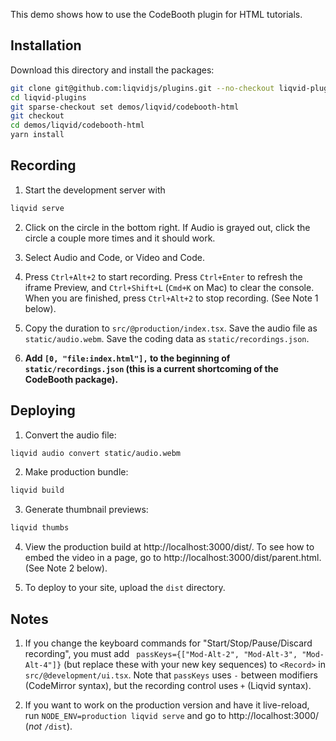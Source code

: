 This demo shows how to use the CodeBooth plugin for HTML tutorials.

## Installation

Download this directory and install the packages:

```bash
git clone git@github.com:liqvidjs/plugins.git --no-checkout liqvid-plugins
cd liqvid-plugins
git sparse-checkout set demos/liqvid/codebooth-html
git checkout
cd demos/liqvid/codebooth-html
yarn install
```

## Recording
1. Start the development server with
  ```bash
  liqvid serve
  ```

2. Click on the circle in the bottom right. If Audio is grayed out, click the circle a couple more times and it should work.

3. Select Audio and Code, or Video and Code.

4. Press `Ctrl+Alt+2` to start recording. Press `Ctrl+Enter` to refresh the iframe Preview, and `Ctrl+Shift+L` (`Cmd+K` on Mac) to clear the console. When you are finished, press `Ctrl+Alt+2` to stop recording. (See Note 1 below).

5. Copy the duration to `src/@production/index.tsx`. Save the audio file as `static/audio.webm`. Save the coding data as `static/recordings.json`.

6. **Add `[0, "file:index.html"],` to the beginning of `static/recordings.json` (this is a current shortcoming of the CodeBooth package).**

## Deploying

1. Convert the audio file:
  ```bash
  liqvid audio convert static/audio.webm
  ```

2. Make production bundle:
  ```bash
  liqvid build
  ```

3. Generate thumbnail previews:
  ```bash
  liqvid thumbs
  ```

4. View the production build at http://localhost:3000/dist/. To see how to embed the video in a page, go to http://localhost:3000/dist/parent.html. (See Note 2 below).

5. To deploy to your site, upload the `dist` directory.

## Notes

1. If you change the keyboard commands for "Start/Stop/Pause/Discard recording", you must add ` passKeys={["Mod-Alt-2", "Mod-Alt-3", "Mod-Alt-4"]}` (but replace these with your new key sequences) to `<Record>` in `src/@development/ui.tsx`. Note that `passKeys` uses `-` between modifiers (CodeMirror syntax), but the recording control uses `+` (Liqvid syntax).

2. If you want to work on the production version and have it live-reload, run `NODE_ENV=production liqvid serve` and go to http://localhost:3000/ (*not* `/dist`).
